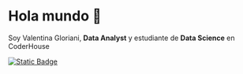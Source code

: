 
# Hola mundo 👋 

Soy Valentina Gloriani, **Data Analyst** y estudiante de **Data Science** en CoderHouse

[![Static Badge](https://img.shields.io/badge/LinkedIn-white?style=for-the-badge&logo=linkedin&logoColor=white&color=%230A66C2)](https://www.linkedin.com/in/valentinagloriani/)




<!---
ValentinaGloriani/ValentinaGloriani is a ✨ special ✨ repository because its `README.md` (this file) appears on your GitHub profile.
You can click the Preview link to take a look at your changes.
--->

